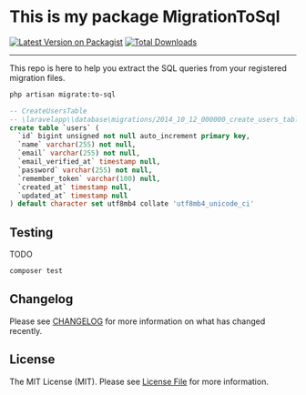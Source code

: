 # This is my package MigrationToSql

[![Latest Version on Packagist](https://img.shields.io/packagist/v/cleverly/migrationtosql.svg?style=flat-square)](https://packagist.org/packages/cleverly/migrationtosql)
[![Total Downloads](https://img.shields.io/packagist/dt/cleverly/migrationtosql.svg?style=flat-square)](https://packagist.org/packages/cleverly/migrationtosql)

---
This repo is here to help you extract the SQL queries from your registered migration files.

```bash
php artisan migrate:to-sql
```

```sql
-- CreateUsersTable
-- \laravelapp\\database\migrations/2014_10_12_000000_create_users_table.php
create table `users` (
  `id` bigint unsigned not null auto_increment primary key,
  `name` varchar(255) not null,
  `email` varchar(255) not null,
  `email_verified_at` timestamp null,
  `password` varchar(255) not null,
  `remember_token` varchar(100) null,
  `created_at` timestamp null,
  `updated_at` timestamp null
) default character set utf8mb4 collate 'utf8mb4_unicode_ci'
```

## Testing
TODO
```bash
composer test
```

## Changelog

Please see [CHANGELOG](CHANGELOG.md) for more information on what has changed recently.

## License

The MIT License (MIT). Please see [License File](LICENSE.md) for more information.
